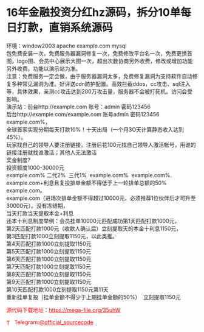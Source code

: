 # 16年金融投资分红hz源码，拆分10单每日打款，直销系统源码

环境：window2003 apache example.com mysql<br>包免费安装一次，免费服务器漏洞修复一次，免费修改平台名一次，免费更换首图，logo图、会员中心展示大图一次，超出次数协商另外收费，修改或增加功能另外收费。功能以演示站为准。<br>注意：免费服务一定会做，由于服务器漏洞太多，免费修复漏洞为支持软件自动修复多种常见漏洞为准。好评送cdn防护配置。高效拦截ddos，cc攻击、sql注入等，具体效果，亲测cc攻击达到200万攻击量，服务器不会被打死机。访问会受影响。<br>演示站：前台http://example.com 账号：admin 密码123456<br>后台http://example.com/example.com 账号admin 密码123456<br>example.com%，<br>全球首家实现分期每天打款10%！十天出局（一个月3O天计算静态收入达到45%）。<br>玩家找自己的领导人要注册链接，注册后花100元找自己领导人激活帐号，用谁的链接注册就找谁激活；其他人无法激活<br>奖金制度?<br>投资额度1000-30000元<br>example.com% 二代2%  三代1%  example.com%  example.com%.<br>example.com+利息且复投排单金额不得低于上一轮排单总额的50%<br>example.com。<br>example.com（进场次排单金额不得超过10000元，必须推荐1位伙伴后才可升至30000元）。没有冻结期，<br>当天打款当天提取本金+利息<br>还本十利息制度举例：会员挂单10000元匹配成功第1天匹配打款1000元，<br>第2天匹配打款1000元（收款人确认后）立刻提取天的本金十利息1150元，<br>第3匹配打款1000立刻提取1150元，以此类推。<br>第4天匹配打款1000立刻提取1150元<br>第5天匹配打款1000立刻提取1150元<br>第6天匹配打款1000立刻提取1150元<br>第7天匹配打款1000立刻提取1150元<br>第8天匹配打款1000立刻提取1150元<br>第9天匹配打款1000立刻提取1150元<br>第10天匹配打款1000立刻提取1150元第11天 <br>重新挂单复投（挂单金额不得少于上期挂单金额的50%）  立刻提取1150元<br>


<p style="color: red;">源代码下载地址：<a href="https://mega-file.org/35uhW" style="color: red;">https://mega-file.org/35uhW</a></p><p style="color: red;"><img src="https://cdn-icons-png.flaticon.com/512/2111/2111646.png" alt="Telegram Icon" style="width: 16px; vertical-align: middle; margin-right: 5px;">Telegram:<a href="https://t.me/official_sourcecode" style="color: red;">@official_sourcecode</a></p>